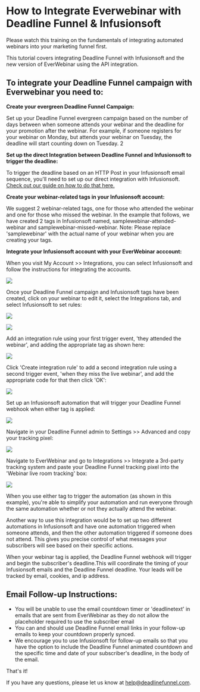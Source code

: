 # How to Integrate Everwebinar with Deadline Funnel & Infusionsoft

Please watch this training on the fundamentals of integrating automated webinars into your marketing funnel first.

This tutorial covers integrating Deadline Funnel with Infusionsoft and the new version of EverWebinar using the API integration.

## To integrate your Deadline Funnel campaign with Everwebinar you need to:

**Create your evergreen Deadline Funnel Campaign:**

Set up your Deadline Funnel evergreen campaign based on the number of days between when someone attends your webinar and the deadline for your promotion after the webinar. For example, if someone registers for your webinar on Monday, but attends your webinar on Tuesday, the deadline will start counting down on Tuesday. 2

**Set up the direct Integration between Deadline Funnel and Infusionsoft to trigger the deadline:**

To trigger the deadline based on an HTTP Post in your Infusionsoft email sequence, you'll need to set up our direct integration with Infusionsoft. [Check out our guide on how to do that here.](https://documentation.deadlinefunnel.com/article/292-how-to-integrate-%20deadline-funnel-with-infusionsoft)

**Create your webinar-related tags in your Infusionsoft account:** 

We suggest 2 webinar-related tags, one for those who attended the webinar and one for those who missed the webinar. In the example that follows, we have created 2 tags in Infusionsoft named, samplewebinar-attended-webinar and samplewebinar-missed-webinar. Note: Please replace 'samplewebinar' with the actual name of your webinar when you are creating your tags.

**Integrate your Infusionsoft account with your EverWebinar acccount:**

When you visit My Account &gt;&gt; Integrations, you can select Infusionsoft and follow the instructions for integrating the accounts.

![](https://s3.amazonaws.com/helpscout.net/docs/assets/53974d6ce4b0c76107b109d1/images/5e4ede372c7d3a7e9ae81114/file-cPtSKo22N3.jpg)

Once your Deadline Funnel campaign and Infusionsoft tags have been created, click on your webinar to edit it, select the Integrations tab, and select Infusionsoft to set rules:

![](https://s3.amazonaws.com/helpscout.net/docs/assets/53974d6ce4b0c76107b109d1/images/5e4ede4b04286364bc95a560/file-VOgXPoSLfH.jpg)

![](https://s3.amazonaws.com/helpscout.net/docs/assets/53974d6ce4b0c76107b109d1/images/5e4ede5c04286364bc95a562/file-flMGvmBEBl.jpg)

Add an integration rule using your first trigger event, 'they attended the webinar', and adding the appropriate tag as shown here:

![](https://s3.amazonaws.com/helpscout.net/docs/assets/53974d6ce4b0c76107b109d1/images/5e4ede832c7d3a7e9ae8111d/file-gWSbWuHqJr.jpg)

Click 'Create integration rule' to add a second integration rule using a second trigger event, 'when they miss the live webinar', and add the appropriate code for that then click 'OK':

![](https://s3.amazonaws.com/helpscout.net/docs/assets/53974d6ce4b0c76107b109d1/images/5e4ede962c7d3a7e9ae81120/file-kAGp06tHsV.jpg)

Set up an Infusionsoft automation that will trigger your Deadline Funnel webhook when either tag is applied:

![](https://s3.amazonaws.com/helpscout.net/docs/assets/53974d6ce4b0c76107b109d1/images/5d165cb204286305cb87dd41/file-4AtQwgRFSw.jpg)

Navigate in your Deadline Funnel admin to Settings &gt;&gt; Advanced and copy your tracking pixel:

![](https://s3.amazonaws.com/helpscout.net/docs/assets/53974d6ce4b0c76107b109d1/images/5e4edeb004286364bc95a569/file-wTa0Fdwodn.jpg)

Navigate to EverWebinar and go to Integrations &gt;&gt; Integrate a 3rd-party tracking system and paste your Deadline Funnel tracking pixel into the 'Webinar live room tracking' box:

![](https://s3.amazonaws.com/helpscout.net/docs/assets/53974d6ce4b0c76107b109d1/images/5e4edec504286364bc95a56d/file-78LoyOW7S9.jpg)

When you use either tag to trigger the automation \(as shown in this example\), you're able to simplify your automation and run everyone through the same automation whether or not they actually attend the webinar.

Another way to use this integration would be to set up two different automations in Infusionsoft and have one automation triggered when someone attends, and then the other automation triggered if someone does not attend. This gives you precise control of what messages your subscribers will see based on their specific actions.

When your webinar tag is applied, the Deadline Funnel webhook will trigger and begin the subscriber's deadline.This will coordinate the timing of your Infusionsoft emails and the Deadline Funnel deadline. Your leads will be tracked by email, cookies, and ip address.

## Email Follow-up Instructions:

* You will be unable to use the email countdown timer or 'deadlinetext' in emails that are sent from EverWebinar as they do not allow the placeholder required to use the subscriber email
* You can and should use Deadline Funnel email links in your follow-up emails to keep your countdown properly synced.
* We encourage you to use Infusionsoft for follow-up emails so that you have the option to include the Deadline Funnel animated countdown and the specific time and date of your subscriber's deadline, in the body of the email.

That's it!

If you have any questions, please let us know at [help@deadlinefunnel.com](mailto:mailto:help@deadlinefunnel.com).

